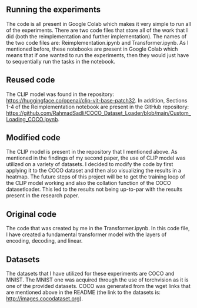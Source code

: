 
## Running the experiments

The code is all present in Google Colab which makes it very simple to run all of the experiments. There are two code files that store all of the work that I did (both the reimplementation and further implementation). The names of the two code files are: Reimplementation.ipynb and Transformer.ipynb. As I mentioned before, these notebooks are present in Google Colab which means that if one wanted to run the experiments, then they would just have to sequentially run the tasks in the notebook.  


## Reused code
The CLIP model was found in the repository: https://huggingface.co/openai/clip-vit-base-patch32. In addition, Sections 1-4 of the Reimplementation notebook are present in the GitHub repository: https://github.com/RahmadSadli/COCO_Dataset_Loader/blob/main/Custom_Loading_COCO.ipynb. 

## Modified code
The CLIP model is present in the repository that I mentioned above. As mentioned in the findings of my second paper, the use of CLIP model was utilized on a variety of datasets. I decided to modify the code by first applying it to the COCO dataset and then also visualizing the results in a heatmap. The future steps of this project will be to get the training loop of the CLIP model working and also the collation function of the COCO datasetloader. This led to the results not being up-to-par with the results present in the research paper. 

## Original code
The code that was created by me in the Transformer.ipynb. In this code file, I have created a fundamental transformer model with the layers of encoding, decoding, and linear. 

## Datasets 
The datasets that I have utilized for these experiments are COCO and MNIST. The MNIST one was acquired through the use of torchvision as it is one of the provided datasets. COCO was generated from the wget links that are mentioned above in the README (the link to the datasets is: http://images.cocodataset.org).
